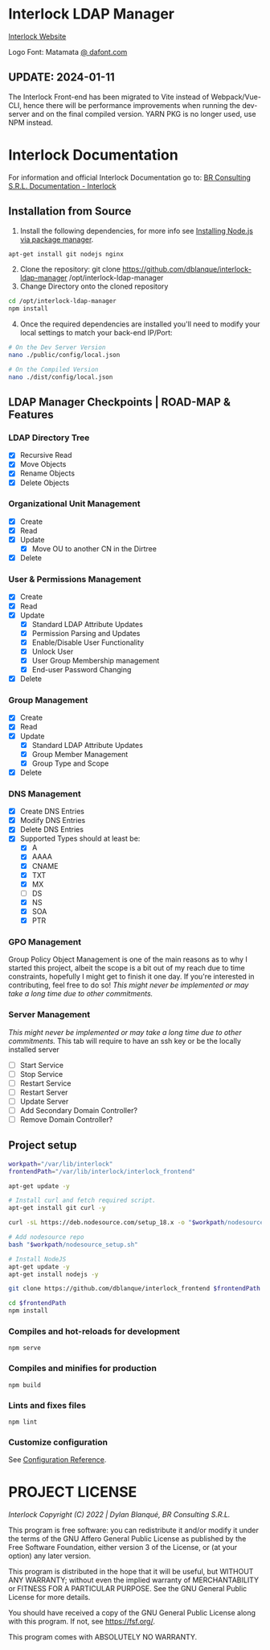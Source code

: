 # Interlock LDAP Manager

[Interlock Website](https://interlock.brconsulting.info/)

Logo Font:
Matamata [@ dafont.com](https://www.dafont.com/matamata.font)

## UPDATE: 2024-01-11

The Interlock Front-end has been migrated to Vite instead of Webpack/Vue-CLI,
hence there will be performance improvements when running the dev-server and on the
final compiled version. YARN PKG is no longer used, use NPM instead.

# Interlock Documentation

For information and official Interlock Documentation go to:
[BR Consulting S.R.L. Documentation - Interlock](https://docs.brconsulting.info/sphinx/en/docs/Development/Interlock/00-ilck-overview.html)

## Installation from Source

  1. Install the following dependencies, for more info see
  [Installing Node.js via package manager](https://nodejs.org/en/download/package-manager).
  ```bash
  apt-get install git nodejs nginx
  ```

  2. Clone the repository: git clone https://github.com/dblanque/interlock-ldap-manager /opt/interlock-ldap-manager
  3. Change Directory onto the cloned repository
  ```bash
  cd /opt/interlock-ldap-manager
  npm install
  ```
  4. Once the required dependencies are installed you'll need to modify your local settings to match your back-end IP/Port:
  ```bash
  # On the Dev Server Version
  nano ./public/config/local.json

  # On the Compiled Version
  nano ./dist/config/local.json
  ```

## LDAP Manager Checkpoints | ROAD-MAP & Features

### LDAP Directory Tree
 - [x] Recursive Read
 - [x] Move Objects
 - [x] Rename Objects
 - [x] Delete Objects

### Organizational Unit Management
 - [x] Create
 - [x] Read
 - [x] Update
      - [x] Move OU to another CN in the Dirtree
 - [x] Delete

### User & Permissions Management
 - [x] Create
 - [x] Read
 - [x] Update
      - [x] Standard LDAP Attribute Updates
      - [x] Permission Parsing and Updates
      - [x] Enable/Disable User Functionality
      - [x] Unlock User
      - [x] User Group Membership management
      - [x] End-user Password Changing
 - [x] Delete

### Group Management
 - [x] Create
 - [x] Read
 - [x] Update
      - [x] Standard LDAP Attribute Updates
      - [x] Group Member Management
      - [x] Group Type and Scope 
 - [x] Delete

### DNS Management

 - [x] Create DNS Entries
 - [x] Modify DNS Entries
 - [x] Delete DNS Entries
 - [x] Supported Types should at least be:
    * [x] A
    * [x] AAAA
    * [x] CNAME
    * [x] TXT
    * [x] MX
    * [ ] DS
    * [x] NS
    * [x] SOA
    * [x] PTR

### GPO Management

Group Policy Object Management is one of the main reasons as to why I started this project,
albeit the scope is a bit out of my reach due to time constraints, hopefully I might
get to finish it one day. If you're interested in contributing, feel free to do so!
*This might never be implemented or may take a long time due to other commitments.*

### Server Management
*This might never be implemented or may take a long time due to other commitments.*
This tab will require to have an ssh key or be the locally installed server
 - [ ] Start Service
 - [ ] Stop Service
 - [ ] Restart Service
 - [ ] Restart Server
 - [ ] Update Server
 - [ ] Add Secondary Domain Controller?
 - [ ] Remove Domain Controller?

## Project setup
```bash
workpath="/var/lib/interlock"
frontendPath="/var/lib/interlock/interlock_frontend"

apt-get update -y

# Install curl and fetch required script.
apt-get install git curl -y

curl -sL https://deb.nodesource.com/setup_18.x -o "$workpath/nodesource_setup.sh"

# Add nodesource repo
bash "$workpath/nodesource_setup.sh"

# Install NodeJS
apt-get update -y
apt-get install nodejs -y

git clone https://github.com/dblanque/interlock_frontend $frontendPath

cd $frontendPath
npm install
```

### Compiles and hot-reloads for development
```
npm serve
```

### Compiles and minifies for production
```
npm build
```

### Lints and fixes files
```
npm lint
```

### Customize configuration
See [Configuration Reference](https://cli.vuejs.org/config/).

# PROJECT LICENSE

*Interlock Copyright (C) 2022 | Dylan Blanqué, BR Consulting S.R.L.*

This program is free software: you can redistribute it and/or modify
it under the terms of the GNU Affero General Public License as published by
the Free Software Foundation, either version 3 of the License, or
(at your option) any later version.

This program is distributed in the hope that it will be useful,
but WITHOUT ANY WARRANTY; without even the implied warranty of
MERCHANTABILITY or FITNESS FOR A PARTICULAR PURPOSE.  See the
GNU General Public License for more details.

You should have received a copy of the GNU General Public License
along with this program.  If not, see <https://fsf.org/>.

This program comes with ABSOLUTELY NO WARRANTY.
